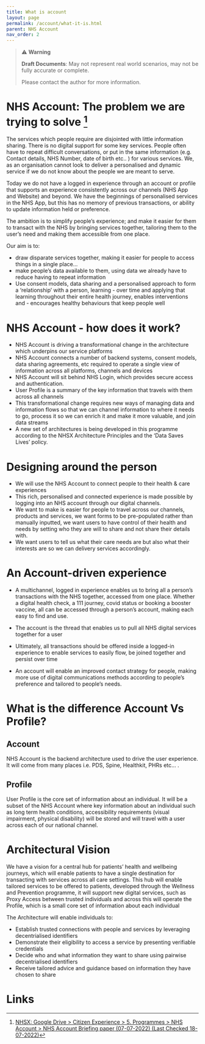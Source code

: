 ```yaml
---
title: What is account
layout: page
permalink: /account/what-it-is.html
parent: NHS Account
nav_order: 2
---
```



> ⚠️ **Warning**
>  
> **Draft Documents**: May not represent real world scenarios, may not be fully accurate or complete.
>
> Please contact the author for more information.



# NHS Account: The problem we are trying to solve [^nhs-account-briefing-paper]

The services which people require are disjointed with little information sharing. There is no digital support for some key services. People often have to repeat difficult conversations, or put in the same information (e.g. Contact details, NHS Number, date of birth etc.. ) for various services. We, as an organisation cannot look to deliver a personalised and dynamic service if we do not know about the people we are meant to serve. 

Today we do not have a logged in experience through an account or profile that supports an experience consistently across our channels (NHS App and Website) and beyond. We have the beginnings of personalised services in the NHS App, but this has no memory of previous transactions, or ability to update information held or preference.

The ambition is to simplify people’s experience; and make it easier for them to transact with the NHS by bringing services together, tailoring them to the user’s need and making them accessible from one place.

Our aim is to:

- draw disparate services together, making it easier for people to access things in a single place...
- make people’s data available to them, using data we already have to reduce having to repeat information
- Use consent models, data sharing and a personalised approach to form a ‘relationship’ with a person, learning - over time and applying that learning throughout their entire health journey, enables interventions and - encourages healthy behaviours that keep people well 

# NHS Account - how does it work?

- NHS Account is driving a transformational change in the architecture which underpins our service platforms
- NHS Account connects a number of backend systems, consent models, data sharing agreements, etc required to operate a single view of information across all platforms, channels and devices
- NHS Account will sit behind NHS Login, which provides secure access and authentication. 
- User Profile is a summary of the key information that travels with them across all channels
- This transformational change requires new ways of managing data and information flows so that we can channel information to where it needs to go, process it so we can enrich it and make it more valuable, and join data streams 
 - A new set of architectures is being developed in this programme according to the NHSX Architecture Principles and the ‘Data Saves Lives’ policy.  

# Designing around the person
- We will use the NHS Account to connect people to their health & care experiences
- This rich, personalised and connected experience is made possible by logging into an NHS account through our digital channels.
- We want to make is easier for people to travel across our channels, products and services, we want forms to be pre-populated rather than manually inputted, we want users to have control of their health and needs by setting who they are will to share and not share their details with.
- We want users to tell us what their care needs are but also what their interests are so we can delivery services accordingly.

# An Account-driven experience 
- A multichannel, logged in experience enables us to bring all a person’s transactions with the NHS together, accessed from one place. Whether a digital health check, a 111 journey, covid status or booking a booster vaccine, all can be accessed through a person’s account, making each easy to find and use.

- The account is the thread that enables us to pull all NHS digital services together for a user

- Ultimately, all transactions should be offered inside a logged-in experience to enable services to easily flow, be joined together and persist over time 

- An account will enable an improved contact strategy for people, making more use of digital communications methods according to people’s preference and tailored to people’s needs.

# What is the difference Account Vs Profile?

## Account
NHS Account is the backend architecture used to drive the user experience. It will come from many places i.e. PDS, Spine, Healthkit, PHRs etc… .

## Profile
User Profile is the core set of information about an individual. It will be a subset of the NHS Account where key information about an individual such as long term health conditions, accessibility requirements (visual impairment, physical disability) will be stored and will travel with a user across each of our national channel. 

# Architectural Vision

We have a vision for a central hub for patients’ health and wellbeing journeys, which will enable patients to have a single destination for transacting with services across all care settings.  This hub will enable tailored services to be offered to patients, developed through the Wellness and Prevention programme, it will support new digital services, such as Proxy Access between trusted individuals and across this will operate the Profile, which is a small core set of information about each individual

The Architecture will enable individuals to:

- Establish trusted connections with people and services by leveraging decentrialised identifiers
- Demonstrate their eligibility to access a service by presenting verifiable credentials
- Decide who and what information they want to share using pairwise decentrialised identifiers
- Receive tailored advice and guidance based on information they have chosen to share 


# Links
[NHS Account Briefing paper]: https://docs.google.com/presentation/dedit "NHS Account Briefing paper"

[^nhs-account-briefing-paper]: [NHSX: Google Drive > Citizen Experience > 5. Programmes > NHS Account > NHS Account Briefing paper (07-07-2022) (Last Checked 18-07-2022)][NHS Account Briefing paper]
